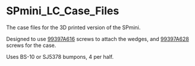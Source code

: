 # SPmini_LC_Case_Files
The case files for the 3D printed version of the SPmini.

Designed to use [99397A616](https://www.mcmaster.com/99397A616/) screws to attach the wedges, and [99397A628](https://www.mcmaster.com/99397A628/) screws for the case.

Uses BS-10 or SJ5378 bumpons, 4 per half.
